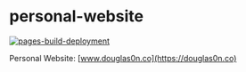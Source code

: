 # personal-website 
[![pages-build-deployment](https://github.com/Douglas0n/douglas0n.github.io/actions/workflows/pages/pages-build-deployment/badge.svg?branch=gh-pages)](https://github.com/Douglas0n/douglas0n.github.io/actions/workflows/pages/pages-build-deployment)

Personal Website: [www.douglas0n.co](https://douglas0n.co)
